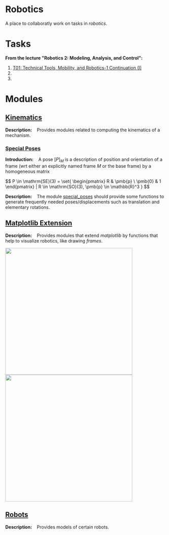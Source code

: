 # Robotics
A place to collaboratly work on tasks in *robotics*.

# Tasks
**From the lecture "Robotics 2: Modeling, Analysis, and Control":**
1. [T01: Technical Tools, Mobility, and Robotics-1 Continuation (I)](t01)
2. 
3. 

# Modules
## [Kinematics](my_modules/kinematics)
**Description:**    Provides modules related to computing the kinematics of a mechanism.
### [Special Poses](my_modules/kinematics/special_poses.py)
**Introduction:**    A pose $[ P ]_M$ is a description of position and orientation of a frame 
(wrt either an explicitly named frame $M$ or the base frame) by a homogeneous matrix

$$
P \in \mathrm{SE}(3) = \set{ \begin{pmatrix}
R & \pmb{p} \\
\pmb{0} & 1
\end{pmatrix} | R \in \mathrm{SO}(3), \pmb{p} \in \mathbb{R}^3 \}
$$

**Description:**    The module [special_poses](my_modules/kinematics/special_poses.py) should provide some functions to generate frequently
needed poses/displacements such as translation and elementary rotations.

## [Matplotlib Extension](my_modules/matplotlib_extension)
**Description:**    Provides modules that extend *matplotlib* by functions that help to visualize robotics, like drawing *frames*.

<img src="https://user-images.githubusercontent.com/131150356/235358285-dab050c2-337d-4ed4-b071-05c5be95ef36.png" width="400" /> <img src="https://user-images.githubusercontent.com/131150356/235358277-78570cff-590c-40c6-8009-0542893edc00.png" width="400" />

## [Robots](my_modules/robots)
**Description:**    Provides models of certain robots.
